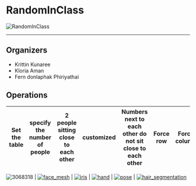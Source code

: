 # RandomInClass
![RandomInClass](https://www.flaticon.com/svg/static/icons/svg/3399/3399575.svg)

--------------------------------------------------------------------------------

## Organizers
* Krittin Kunaree
* Kloria Aman
* Fern donlaphak  Phiriyathai

## Operations
Set the table                                                                                                                 | specify the number of people                                                                                                     | 2 people sitting close to each other                                                                                                      | customized                                                                                                      | Numbers next to each other do not sit close to each other                                                                                                      | Force row                                                                                                                 | Force column                                                                                                                 | random grouping                                                                                                                 | Define a member                                                                                                                 | 2 languages
:----------------------------------------------------------------------------------------------------------------------------: | :-------------------------------------------------------------------------------------------------------------: | :-------------------------------------------------------------------------------------------------------: | :--------------------------------------------------------------------------------------------------------: | :-------------------------------------------------------------------------------------------------------: | :-------------------------------------------------------------------------------------------------------------: | :-------------------------------------------------------------------------------------------------------: | :--------------------------------------------------------------------------------------------------------: | :-------------------------------------------------------------------------------------------------------: | :---------------:
![3068318](https://user-images.githubusercontent.com/71317449/93662942-17cf8f00-fa8e-11ea-91df-a08ebd09eb58.png)
 | [![face_mesh](docs/images/mobile/face_mesh_android_gpu_small.gif)](https://google.github.io/mediapipe/solutions/face_mesh) | [![iris](docs/images/mobile/iris_tracking_android_gpu_small.gif)](https://google.github.io/mediapipe/solutions/iris) | [![hand](docs/images/mobile/hand_tracking_android_gpu_small.gif)](https://google.github.io/mediapipe/solutions/hands) | [![pose](docs/images/mobile/pose_tracking_android_gpu_small.gif)](https://google.github.io/mediapipe/solutions/pose) | [![hair_segmentation](docs/images/mobile/hair_segmentation_android_gpu_small.gif)](https://google.github.io/mediapipe/solutions/hair_segmentation)
